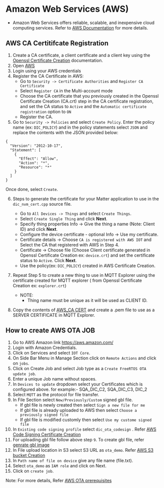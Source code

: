 # Amazon Web Services (AWS)

- Amazon Web Services offers reliable, scalable, and inexpensive cloud computing services. Refer to [AWS Documentation](https://aws.amazon.com/what-is-aws/) for more details.

## AWS CA Certitifcate Registration

1. Create a CA certificate, a client certificate and a client key using the [Openssl Certificate Creation](./openssl-certificate-creation.md) documentation.
2. Open [AWS](https://aws.amazon.com/)
3. Login using your AWS credentials
4. Register the CA Certificate in AWS:
    - Go to `Security -> Certificate Authorities` and `Register CA Certificate`
    - Select `Register CA` in the Multi-account mode
    - Choose the CA certificate that you previously created in the Openssl Certificate Creation (CA.crt) step in the CA certificate registration, and set the CA status to `Active` and the `Automatic certificate registration` option to `ON`
    - Register the CA.
5. Go to `Security -> Policies` and select `Create Policy`. Enter the policy name (ex: `DIC_POLICY`) and in the policy statements select `JSON` and replace the contents with the JSON provided below:
```shell
{
  "Version": "2012-10-17",
  "Statement": [
    {
      "Effect": "Allow",
      "Action": "*",
      "Resource": "*"
    }
  ]
}
```
Once done, select `Create`.

6. Steps to generate the certificate for your Matter application to use in the `dic_nvm_cert.cpp` source file. 
    - Go to `All Devices -> Things` and select `Create Things`.
    - Select `Create Single Thing` and click **Next**.
    - Specify thing properties Info -> Give the thing a name (Note: Client ID) and click **Next**.
    - Configure the device certificate - optional Info -> Use my certificate.
    - Certificate details -> Choose `CA is registered with AWS IOT` and Select the CA that registered with AWS in Step 4.
    - Certificate -> Choose file (Choose Client certificate generated in Openssl Certificate Creation ex: `device.crt`) and set the certificate status to `Active`. Click **Next**.
    - Use the policy(ex: `DIC_POLICY`) created in AWS Certificate Creation.

7. Repeat Step 5 to create a new thing to use in MQTT Explorer using the certificate created for MQTT explorer ( from Openssl Certificate Creation ex: `explorer.crt`)
    - NOTE:
      - Thing name must be unique as it will be used as CLIENT ID. 
  
8. Copy the contents of [AWS_CA CERT](https://www.amazontrust.com/repository/AmazonRootCA1.pem) and create a .pem file to use as a SERVER CERTIFICATE in MQTT Explorer.

## How to create AWS OTA JOB

1. Go to AWS Amazon link https://aws.amazon.com/
2. Login with Amazon Credentials.
3. Click on Services and select `IOT Core`.
4. On Side Bar Menu in Manage Section click on `Remote Actions` and click on `jobs`.
5. Click on Create Job and select Job type as a `Create FreeRTOS OTA update job`.
6. Enter a unique Job name without spaces.
7. In `Devices to update` dropdown select your Certificates which is configured above. for example:- SQA_DIC_C2, SQA_DIC_C3, DIC_2
8. Select `MQTT` as the protocol for file transfer.
9. In File Section select `New/Previously/Custom` signed gbl file.
    - If gbl file is newly created then select `Sign a new file for me`
    - If gbl file is already uploaded to AWS then select `Choose a previously signed file`
    - If gbl file is modified customly then select `Use my custome signed file`
10. In `Existing code signing profile` select `dic_ota_codesign` . Refer [AWS Code Signing Certificate Creation](https://docs.aws.amazon.com/freertos/latest/userguide/ota-code-sign-cert.html) 
11. For uploading gbl file follow above step `9`. To create gbl file, refer [genrate gbl image](/matter/<docspace-docleaf-version>/matter-wifi-ota#generating-the-ota-image)
12. In File upload location in S3 select S3 URL as `ota_demo`. Refer [AWS S3 bucket Creation](https://docs.aws.amazon.com/freertos/latest/userguide/dg-ota-bucket.html)
13. In `Path name of file on device` give any file name (file.txt).
14. Select `ota_demo` as `IAM role` and click on Next.
15. Click on `create job`.

Note: For more details, Refer [AWS OTA prerequisites](https://docs.aws.amazon.com/freertos/latest/userguide/ota-prereqs.html) 

